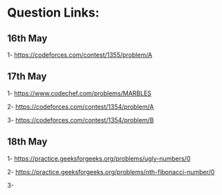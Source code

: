 # Question Links:
## 16th May
1- https://codeforces.com/contest/1355/problem/A
## 17th May
1- https://www.codechef.com/problems/MARBLES

2- https://codeforces.com/contest/1354/problem/A

3- https://codeforces.com/contest/1354/problem/B
## 18th May
1- https://practice.geeksforgeeks.org/problems/ugly-numbers/0

2- https://practice.geeksforgeeks.org/problems/nth-fibonacci-number/0

3- 
